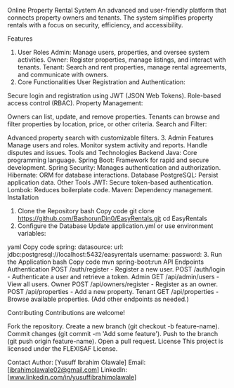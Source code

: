 Online Property Rental System
An advanced and user-friendly platform that connects property owners and tenants. The system simplifies property rentals with a focus on security, efficiency, and accessibility.

Features
1. User Roles
Admin: Manage users, properties, and oversee system activities.
Owner: Register properties, manage listings, and interact with tenants.
Tenant: Search and rent properties, manage rental agreements, and communicate with owners.
2. Core Functionalities
User Registration and Authentication:

Secure login and registration using JWT (JSON Web Tokens).
Role-based access control (RBAC).
Property Management:

Owners can list, update, and remove properties.
Tenants can browse and filter properties by location, price, or other criteria.
Search and Filter:

Advanced property search with customizable filters.
3. Admin Features
Manage users and roles.
Monitor system activity and reports.
Handle disputes and issues.
Tools and Technologies
Backend
Java: Core programming language.
Spring Boot: Framework for rapid and secure development.
Spring Security: Manages authentication and authorization.
Hibernate: ORM for database interactions.
Database
PostgreSQL: Persist application data.
Other Tools
JWT: Secure token-based authentication.
Lombok: Reduces boilerplate code.
Maven: Dependency management.
Installation
1. Clone the Repository
bash
Copy code
git clone https://github.com/BashorunDin0/EasyRentals.git
cd EasyRentals
2. Configure the Database
Update application.yml or use environment variables:

yaml
Copy code
spring:
  datasource:
    url: jdbc:postgresql://localhost:5432/easyrentals
    username: <postgres>
    password: <jarule>
3. Run the Application
bash
Copy code
mvn spring-boot:run
API Endpoints
Authentication
POST /auth/register - Register a new user.
POST /auth/login - Authenticate a user and retrieve a token.
Admin
GET /api/admin/users - View all users.
Owner
POST /api/owners/register - Register as an owner.
POST /api/properties - Add a new property.
Tenant
GET /api/properties - Browse available properties.
(Add other endpoints as needed.)

Contributing
Contributions are welcome!

Fork the repository.
Create a new branch (git checkout -b feature-name).
Commit changes (git commit -m 'Add some feature').
Push to the branch (git push origin feature-name).
Open a pull request.
License
This project is licensed under the FLEXISAF License.

Contact
Author: [Yusuff Ibrahim Olawale]
Email: [ibrahimolawale02@gmail.com]
LinkedIn: [www.linkedin.com/in/yusuffibrahimolawale]
